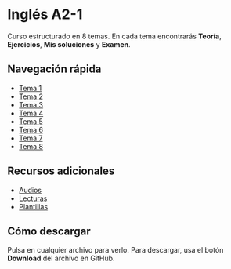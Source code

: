 # Inglés A2-1

Curso estructurado en 8 temas. En cada tema encontrarás **Teoría**, **Ejercicios**, **Mis soluciones** y **Examen**.

## Navegación rápida
- [Tema 1](./temas/tema01/README.md)
- [Tema 2](./temas/tema02/README.md)
- [Tema 3](./temas/tema03/README.md)
- [Tema 4](./temas/tema04/README.md)
- [Tema 5](./temas/tema05/README.md)
- [Tema 6](./temas/tema06/README.md)
- [Tema 7](./temas/tema07/README.md)
- [Tema 8](./temas/tema08/README.md)

## Recursos adicionales
- [Audios](./recursos/audios/)
- [Lecturas](./recursos/lecturas/)
- [Plantillas](./recursos/plantillas/)

## Cómo descargar
Pulsa en cualquier archivo para verlo. Para descargar, usa el botón **Download** del archivo en GitHub.
